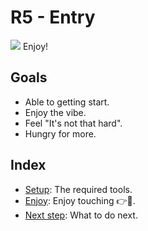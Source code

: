 # R5 - Entry

![](/assets/kat.png) Enjoy!

## Goals

- Able to getting start.
- Enjoy the vibe.
- Feel "It's not that hard".
- Hungry for more.

## Index

- [Setup](./setup.md): The required tools.
- [Enjoy](./enjoy1.md): Enjoy touching 👉🦀.
- [Next step](./next-step.md): What to do next.
